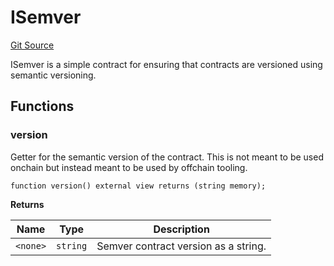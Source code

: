 # ISemver
[Git Source](https://github.com/WalletConnect/contracts/blob/67de895b15d7488b46908a69f0cb045943c5c770/src/interfaces/ISemver.sol)

ISemver is a simple contract for ensuring that contracts are
versioned using semantic versioning.


## Functions
### version

Getter for the semantic version of the contract. This is not
meant to be used onchain but instead meant to be used by offchain
tooling.


```solidity
function version() external view returns (string memory);
```
**Returns**

|Name|Type|Description|
|----|----|-----------|
|`<none>`|`string`|Semver contract version as a string.|


